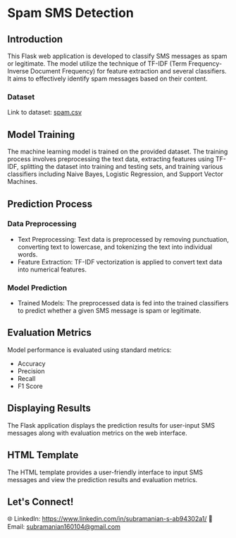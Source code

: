# Spam SMS Detection

## Introduction

This Flask web application is developed to classify SMS messages as spam or legitimate. The model utilize the technique of TF-IDF (Term Frequency-Inverse Document Frequency) for feature extraction and several classifiers. It aims to effectively identify spam messages based on their content.

### Dataset
Link to dataset: [spam.csv](https://www.kaggle.com/datasets/uciml/sms-spam-collection-dataset)

## Model Training

The machine learning model is trained on the provided dataset. The training process involves preprocessing the text data, extracting features using TF-IDF, splitting the dataset into training and testing sets, and training various classifiers including Naive Bayes, Logistic Regression, and Support Vector Machines.

## Prediction Process

### Data Preprocessing
- Text Preprocessing:
  Text data is preprocessed by removing punctuation, converting text to lowercase, and tokenizing the text into individual words.
- Feature Extraction:
  TF-IDF vectorization is applied to convert text data into numerical features.

### Model Prediction
- Trained Models:
  The preprocessed data is fed into the trained classifiers to predict whether a given SMS message is spam or legitimate.

## Evaluation Metrics

Model performance is evaluated using standard metrics:
- Accuracy
- Precision
- Recall
- F1 Score

## Displaying Results

The Flask application displays the prediction results for user-input SMS messages along with evaluation metrics on the web interface.

## HTML Template

The HTML template provides a user-friendly interface to input SMS messages and view the prediction results and evaluation metrics.

## Let's Connect!

🌐 LinkedIn: https://www.linkedin.com/in/subramanian-s-ab94302a1/ 
📧 Email: subramanian160104@gmail.com
